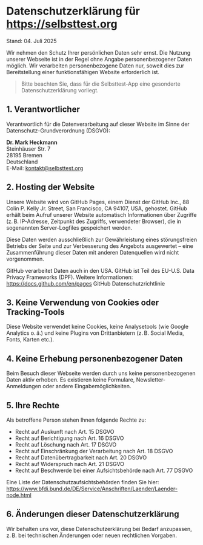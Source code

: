 # Datenschutzerklärung für https://selbsttest.org
Stand: 04. Juli 2025

Wir nehmen den Schutz Ihrer persönlichen Daten sehr ernst. Die Nutzung unserer Webseite ist in der Regel ohne Angabe personenbezogener Daten möglich. Wir verarbeiten personenbezogene Daten nur, soweit dies zur Bereitstellung einer funktionsfähigen Website erforderlich ist.

> Bitte beachten Sie, dass für die Selbsttest-App eine gesonderte Datenschutzerklärung vorliegt.

## 1. Verantwortlicher

Verantwortlich für die Datenverarbeitung auf dieser Website im Sinne der Datenschutz-Grundverordnung (DSGVO):

**Dr. Mark Heckmann**<br>
Steinhäuser Str. 7<br>
28195 Bremen<br>
Deutschland<br>
E-Mail: kontakt@selbsttest.org<br>


## 2. Hosting der Website

Unsere Website wird von GitHub Pages, einem Dienst der GitHub Inc., 88 Colin P. Kelly Jr. Street, San Francisco, CA 94107, USA, gehostet. GitHub erhält beim Aufruf unserer Website automatisch Informationen über Zugriffe (z. B. IP-Adresse, Zeitpunkt des Zugriffs, verwendeter Browser), die in sogenannten Server-Logfiles gespeichert werden.

Diese Daten werden ausschließlich zur Gewährleistung eines störungsfreien Betriebs der Seite und zur Verbesserung des Angebots ausgewertet – eine Zusammenführung dieser Daten mit anderen Datenquellen wird nicht vorgenommen.

GitHub verarbeitet Daten auch in den USA. GitHub ist Teil des EU-U.S. Data Privacy Frameworks (DPF). Weitere Informationen:
https://docs.github.com/en/pages
GitHub Datenschutzrichtlinie

## 3. Keine Verwendung von Cookies oder Tracking-Tools

Diese Website verwendet keine Cookies, keine Analysetools (wie Google Analytics o. ä.) und keine Plugins von Drittanbietern (z. B. Social Media, Fonts, Karten etc.).

## 4. Keine Erhebung personenbezogener Daten

Beim Besuch dieser Webseite werden durch uns keine personenbezogenen Daten aktiv erhoben. Es existieren keine Formulare, Newsletter-Anmeldungen oder andere Eingabemöglichkeiten.

## 5. Ihre Rechte

Als betroffene Person stehen Ihnen folgende Rechte zu:

- Recht auf Auskunft nach Art. 15 DSGVO
- Recht auf Berichtigung nach Art. 16 DSGVO
- Recht auf Löschung nach Art. 17 DSGVO
- Recht auf Einschränkung der Verarbeitung nach Art. 18 DSGVO
- Recht auf Datenübertragbarkeit nach Art. 20 DSGVO
- Recht auf Widerspruch nach Art. 21 DSGVO
- Recht auf Beschwerde bei einer Aufsichtsbehörde nach Art. 77 DSGVO

Eine Liste der Datenschutzaufsichtsbehörden finden Sie hier:
https://www.bfdi.bund.de/DE/Service/Anschriften/Laender/Laender-node.html

## 6. Änderungen dieser Datenschutzerklärung

Wir behalten uns vor, diese Datenschutzerklärung bei Bedarf anzupassen, z. B. bei technischen Änderungen oder neuen rechtlichen Vorgaben.